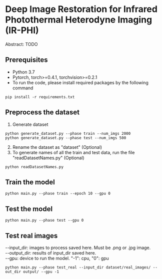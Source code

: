 # Deep Image Restoration for Infrared Photothermal Heterodyne Imaging (IR-PHI)
Abstract: TODO

## Prerequisites
- Python 3.7
- Pytorch, torch>=0.4.1, torchvision>=0.2.1
- To run the code, please install required packages by the following command
```
pip install -r requirements.txt
```

## Preprocess the dataset
1. Generate dataset
```
python generate_dataset.py --phase train --num_imgs 2000
python generate_dataset.py --phase test --num_imgs 500
```
2. Rename the dataset as "dataset" (Optional)
3. To generate names of all the train and test data, run the file "readDatasetNames.py" (Optional)
```
python readDatasetNames.py
```

## Train the model
```
python main.py --phase train --epoch 10 --gpu 0
```

## Test the model
```
python main.py --phase test --gpu 0
```

## Test real images

--input_dir: images to process saved here. Must be .png or .jpg image.\
--output_dir: results of input_dir saved here.\
--gpu: device to run the model. "-1": cpu, "0": gpu
```
python main.py --phase test_real --input_dir dataset/real_images/ --out_dir output/ --gpu -1
```